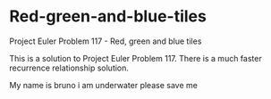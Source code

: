 # Red-green-and-blue-tiles
Project Euler Problem 117 - Red, green and blue tiles

This is a solution to Project Euler Problem 117. There is a much faster recurrence relationship solution.

My name is bruno
i am underwater 
please save me 